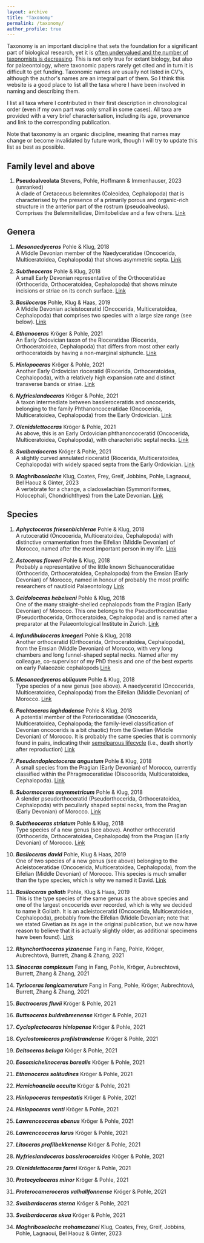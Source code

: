 ```yaml
---
layout: archive
title: "Taxonomy"
permalink: /taxonomy/
author_profile: true
---
```


Taxonomy is an important discipline that sets the foundation for a significant part of biological research, yet it is [often undervalued and the number of taxonomists is decreasing](https://doi.org/10.1093/zoolinnean/zlab072). This is not only true for extant biology, but also for palaeontology, where taxonomic papers rarely get cited and in turn it is difficult to get funding. Taxonomic names are usually not listed in CV's, although the author's names are an integral part of them. So I think this website is a good place to list all the taxa where I have been involved in naming and describing them.

I list all taxa where I contributed in their first description in chronological order (even if my own part was only small in some cases). All taxa are provided with a very brief characterisation, including its age, provenance and link to the corresponding publication. 

Note that taxonomy is an organic discipline, meaning that names may change or become invalidated by future work, though I will try to update this list as best as possible.

## Family level and above

1. **Pseudoalveolata** Stevens, Pohle, Hoffmann & Immenhauser, 2023 (unranked)  
    A clade of Cretaceous belemnites (Coleoidea, Cephalopoda) that is characterised by the presence of a primarily porous and organic-rich structure in the anterior part of the rostrum (pseudoalveolus). Comprises the Belemnitellidae, Dimitobelidae and a few others. [Link](https://doi.org/10.26879/1239)

## Genera

1. ***Mesonaedyceras*** Pohle & Klug, 2018  
    A Middle Devonian member of the Naedyceratidae (Oncocerida, Multiceratoidea, Cephalopoda) that shows asymmetric septa. [Link](https://www.researchgate.net/publication/328307395)

2. ***Subtheoceras*** Pohle & Klug, 2018  
   A small Early Devonian representative of the Orthoceratidae (Orthocerida, Orthoceratoidea, Cephalopoda) that shows minute incisions or striae on its conch surface. [Link](https://www.researchgate.net/publication/328307395)

3. ***Basiloceras*** Pohle, Klug & Haas, 2019  
    A Middle Devonian acleistoceratid (Oncocerida, Multiceratoidea, Cephalopoda) that comprises two species with a large size range (see below). [Link](https://doi.org/10.1007/s13358-019-00182-8)

4. ***Ethanoceras*** Kröger & Pohle, 2021  
    An Early Ordovician taxon of the Rioceratidae (Riocerida, Orthoceratoidea, Cephalopoda) that differs from most other early orthoceratoids by having a non-marginal siphuncle. [Link](https://doi.org/10.5852/ejt.2021.783.1601)

5. ***Hinlopoceras*** Kröger & Pohle, 2021  
    Another Early Ordovician rioceratid (Riocerida, Orthoceratoidea, Cephalopoda), with a relatively high expansion rate and distinct transverse bands or striae. [Link](https://doi.org/10.5852/ejt.2021.783.1601)

6. ***Nyfrieslandoceras*** Kröger & Pohle, 2021  
    A taxon intermediate between bassleroceratids and oncocerids, belonging to the family Phthanoncoceratidae (Oncocerida, Multiceratoidea, Cephalopoda) from the Early Ordovician. [Link](https://doi.org/10.5852/ejt.2021.783.1601)

7. ***Olenidslettoceras*** Kröger & Pohle, 2021  
    As above, this is an Early Ordovician phthanoncoceratid (Oncocerida, Multiceratoidea, Cephalopoda), with characteristic septal necks. [Link](https://doi.org/10.5852/ejt.2021.783.1601)

8. ***Svalbardoceras*** Kröger & Pohle, 2021  
    A slightly curved annulated rioceratid (Riocerida, Multiceratoidea, Cephalopoda) with widely spaced septa from the Early Ordovician. [Link](https://doi.org/10.5852/ejt.2021.783.1601)

9. ***Maghriboselache*** Klug, Coates, Frey, Greif, Jobbins, Pohle, Lagnaoui, Bel Haouz & Ginter, 2023  
    A vertebrate for a change, a cladoselachian (Symmoriiformes, Holocephali, Chondrichthyes) from the Late Devonian. [Link](https://doi.org/10.1186/s13358-023-00266-6)

## Species

1. ***Aphyctoceras friesenbichlerae*** Pohle & Klug, 2018  
    A rutoceratid (Oncocerida, Multiceratoidea, Cephalopoda) with distinctive ornamentation from the Eifelian (Middle Devonian) of Morocco, named after the most important person in my life. [Link](https://www.researchgate.net/publication/328307395)

2. ***Astoceras floweri*** Pohle & Klug, 2018  
    Probably a representative of the little known Sichuanoceratidae (Orthocerida, Orthoceratoidea, Cephalopoda) from the Emsian (Early Devonian) of Morocco, named in honour of probably the most prolific researchers of nautiloid Palaeontology [Link](https://www.researchgate.net/publication/328307395)

3. ***Geidoloceras hebeiseni*** Pohle & Klug, 2018  
    One of the many straight-shelled cephalopods from the Pragian (Early Devonian) of Morocco. This one belongs to the Pseudorthoceratidae (Pseudorthocerida, Orthoceratoidea, Cephalopoda) and is named after a preparator at the Palaeontological Institute in Zurich. [Link](https://www.researchgate.net/publication/328307395)

4. ***Infundibuloceras kroegeri*** Pohle & Klug, 2018  
    Another orthoceratid (Orthocerida, Orthoceratoidea, Cephalopoda), from the Emsian (Middle Devonian) of Morocco, with very long chambers and long funnel-shaped septal necks. Named after my colleague, co-supervisor of my PhD thesis and one of the best experts on early Palaeozoic cephalopods [Link](https://www.researchgate.net/publication/328307395)

5. ***Mesonaedyceras obliquum*** Pohle & Klug, 2018  
   Type species of a new genus (see above). A naedyceratid (Oncocerida, Multiceratoidea, Cephalopoda) from the Eifelian (Middle Devonian) of Morocco. [Link](https://www.researchgate.net/publication/328307395)

6. ***Pachtoceras laghdadense*** Pohle & Klug, 2018  
    A potential member of the Poterioceratidae (Oncocerida, Multiceratoidea, Cephalopoda; the family-level classification of Devonian oncocerids is a bit chaotic) from the Givetian (Middle Devonian) of Morocco. It is probably the same species that is commonly found in pairs, indicating their [semelparous lifecycle](https://doi.org/10.1038/s41598-020-59507-0) (i.e., death shortly after reproduction) [Link](https://www.researchgate.net/publication/328307395)

7. ***Pseudendoplectoceras angustum*** Pohle & Klug, 2018  
    A small species from the Pragian (Early Devonian) of Morocco, currently classified within the Phragmoceratidae (Discosorida, Multiceratoidea, Cephalopoda). [Link](https://www.researchgate.net/publication/328307395)

8. ***Subormoceras asymmetricum*** Pohle & Klug, 2018  
    A slender pseudorthoceratid (Pseudorthocerida, Orthoceratoidea, Cephalopoda) with peculiarly shaped septal necks, from the Pragian (Early Devonian) of Morocco. [Link](https://www.researchgate.net/publication/328307395)

9. ***Subtheoceras striatum*** Pohle & Klug, 2018  
   Type species of a new genus (see above). Another orthoceratid (Orthocerida, Orthoceratoidea, Cephalopoda) from the Pragian (Early Devonian) of Morocco. [Link](https://www.researchgate.net/publication/328307395)

10. ***Basiloceras david*** Pohle, Klug & Haas, 2019  
    One of two species of a new genus (see above) belonging to the Acleistoceratidae (Oncocerida, Multiceratoidea, Cephalopoda), from the Eifelian (Middle Devonian) of Morocco. This species is much smaller than the type species, which is why we named it David. [Link](https://doi.org/10.1007/s13358-019-00182-8)

11. ***Basiloceras goliath*** Pohle, Klug & Haas, 2019  
    This is the type species of the same genus as the above species and one of the largest oncocerids ever recorded, which is why we decided to name it Goliath. It is an acleistoceratid (Oncocerida, Multiceratoidea, Cephalopoda), probably from the Eifelian (Middle Devonian; note that we stated Givetian as its age in the original publication, but we now have reason to believe that it is actually slightly older, as additional specimens have been found). [Link](https://doi.org/10.1007/s13358-019-00182-8)

12. ***Rhynchorthoceras yizanense*** Fang in Fang, Pohle, Kröger, Aubrechtová, Burrett, Zhang & Zhang, 2021  
13. ***Sinoceras complexum*** Fang in Fang, Pohle, Kröger, Aubrechtová, Burrett, Zhang & Zhang, 2021  
14. ***Tyrioceras longicameratum*** Fang in Fang, Pohle, Kröger, Aubrechtová, Burrett, Zhang & Zhang, 2021  
11. ***Bactroceras fluvii*** Kröger & Pohle, 2021  
12. ***Buttsoceras buldrebreenense*** Kröger & Pohle, 2021  
13. ***Cycloplectoceras hinlopense*** Kröger & Pohle, 2021  
14. ***Cyclostomiceras profilstrandense*** Kröger & Pohle, 2021  
15. ***Deltoceras beluga*** Kröger & Pohle, 2021  
16. ***Eosomichelinoceras borealis*** Kröger & Pohle, 2021  
17. ***Ethanoceras solitudines*** Kröger & Pohle, 2021  
18. ***Hemichoanella occulta*** Kröger & Pohle, 2021  
19. ***Hinlopoceras tempestatis*** Kröger & Pohle, 2021  
20. ***Hinlopoceras venti*** Kröger & Pohle, 2021  
21. ***Lawrenceoceras ebenus*** Kröger & Pohle, 2021  
22. ***Lawrenceoceras larus*** Kröger & Pohle, 2021  
23. ***Litoceras profilbekkenense*** Kröger & Pohle, 2021  
24. ***Nyfrieslandoceras bassleroceroides*** Kröger & Pohle, 2021  
25. ***Olenidslettoceras farmi*** Kröger & Pohle, 2021  
26. ***Protocycloceras minor*** Kröger & Pohle, 2021  
27. ***Proterocameroceras valhallfonnense*** Kröger & Pohle, 2021  
28. ***Svalbardoceras sterna*** Kröger & Pohle, 2021  
29. ***Svalbardoceras skua*** Kröger & Pohle, 2021  
30. ***Maghriboselache mohamezanei*** Klug, Coates, Frey, Greif, Jobbins, Pohle, Lagnaoui, Bel Haouz & Ginter, 2023  
